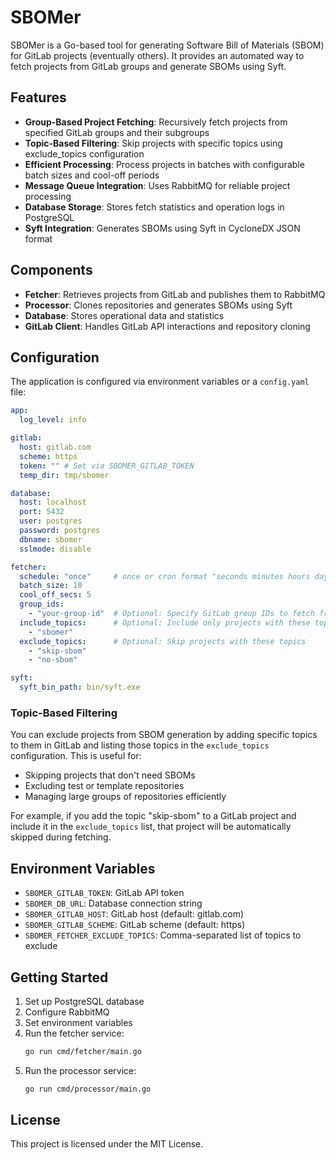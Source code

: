 # SBOMer

SBOMer is a Go-based tool for generating Software Bill of Materials (SBOM) for GitLab projects (eventually others). It provides an automated way to fetch projects from GitLab groups and generate SBOMs using Syft.

## Features

- **Group-Based Project Fetching**: Recursively fetch projects from specified GitLab groups and their subgroups
- **Topic-Based Filtering**: Skip projects with specific topics using exclude_topics configuration
- **Efficient Processing**: Process projects in batches with configurable batch sizes and cool-off periods
- **Message Queue Integration**: Uses RabbitMQ for reliable project processing
- **Database Storage**: Stores fetch statistics and operation logs in PostgreSQL
- **Syft Integration**: Generates SBOMs using Syft in CycloneDX JSON format

## Components

- **Fetcher**: Retrieves projects from GitLab and publishes them to RabbitMQ
- **Processor**: Clones repositories and generates SBOMs using Syft
- **Database**: Stores operational data and statistics
- **GitLab Client**: Handles GitLab API interactions and repository cloning

## Configuration

The application is configured via environment variables or a `config.yaml` file:

```yaml
app:
  log_level: info

gitlab:
  host: gitlab.com
  scheme: https
  token: "" # Set via SBOMER_GITLAB_TOKEN
  temp_dir: tmp/sbomer

database:
  host: localhost
  port: 5432
  user: postgres
  password: postgres
  dbname: sbomer
  sslmode: disable

fetcher:
  schedule: "once"     # once or cron format "seconds minutes hours days months days_of_the_week"
  batch_size: 10
  cool_off_secs: 5
  group_ids:
    - "your-group-id"  # Optional: Specify GitLab group IDs to fetch from
  include_topics:      # Optional: Include only projects with these topics
    - "sbomer"
  exclude_topics:      # Optional: Skip projects with these topics
    - "skip-sbom"
    - "no-sbom"

syft:
  syft_bin_path: bin/syft.exe
```

### Topic-Based Filtering

You can exclude projects from SBOM generation by adding specific topics to them in GitLab and listing those topics in the `exclude_topics` configuration. This is useful for:
- Skipping projects that don't need SBOMs
- Excluding test or template repositories
- Managing large groups of repositories efficiently

For example, if you add the topic "skip-sbom" to a GitLab project and include it in the `exclude_topics` list, that project will be automatically skipped during fetching.

## Environment Variables

- `SBOMER_GITLAB_TOKEN`: GitLab API token
- `SBOMER_DB_URL`: Database connection string
- `SBOMER_GITLAB_HOST`: GitLab host (default: gitlab.com)
- `SBOMER_GITLAB_SCHEME`: GitLab scheme (default: https)
- `SBOMER_FETCHER_EXCLUDE_TOPICS`: Comma-separated list of topics to exclude

## Getting Started

1. Set up PostgreSQL database
2. Configure RabbitMQ
3. Set environment variables
4. Run the fetcher service:
   ```bash
   go run cmd/fetcher/main.go
   ```
5. Run the processor service:
   ```bash
   go run cmd/processor/main.go
   ```

## License

This project is licensed under the MIT License.
